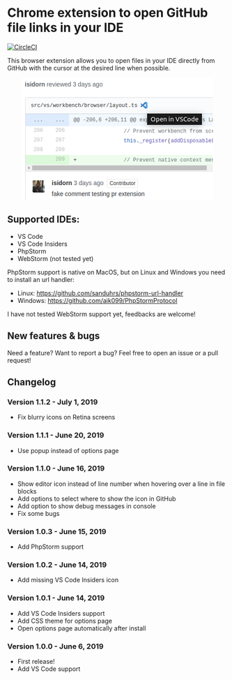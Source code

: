# Chrome extension to open GitHub file links in your IDE

[![CircleCI](https://circleci.com/gh/lmichelin/open-github-links-in-ide.svg?style=svg)](https://circleci.com/gh/lmichelin/open-github-links-in-ide)

This browser extension allows you to open files in your IDE directly from GitHub with the cursor at the desired line when possible.

<p align="center">
	<img src="screenshots/tile440x280.png">
<p>

## Supported IDEs:

* VS Code
* VS Code Insiders
* PhpStorm
* WebStorm (not tested yet)

PhpStorm support is native on MacOS, but on Linux and Windows you need to install an url handler:

* Linux: https://github.com/sanduhrs/phpstorm-url-handler
* Windows: https://github.com/aik099/PhpStormProtocol

I have not tested WebStorm support yet, feedbacks are welcome!

## New features & bugs

Need a feature? Want to report a bug? Feel free to open an issue or a pull request!

## Changelog

### Version 1.1.2 - July 1, 2019

* Fix blurry icons on Retina screens

### Version 1.1.1 - June 20, 2019

* Use popup instead of options page

### Version 1.1.0 - June 16, 2019

* Show editor icon instead of line number when hovering over a line in file blocks
* Add options to select where to show the icon in GitHub
* Add option to show debug messages in console
* Fix some bugs

### Version 1.0.3 - June 15, 2019

* Add PhpStorm support

### Version 1.0.2 - June 14, 2019

* Add missing VS Code Insiders icon

### Version 1.0.1 - June 14, 2019

* Add VS Code Insiders support
* Add CSS theme for options page
* Open options page automatically after install

### Version 1.0.0 - June 6, 2019

* First release!
* Add VS Code support
